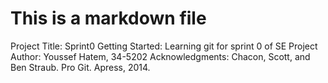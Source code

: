 # This is a markdown file
Project Title: Sprint0
Getting Started: Learning git for sprint 0 of SE Project
Author: Youssef Hatem, 34-5202
Acknowledgments:  Chacon, Scott, and Ben Straub. Pro Git. Apress,
2014.